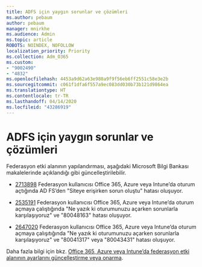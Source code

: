 ```yaml
---
title: ADFS için yaygın sorunlar ve çözümleri
ms.author: pebaum
author: pebaum
manager: mnirkhe
ms.audience: Admin
ms.topic: article
ROBOTS: NOINDEX, NOFOLLOW
localization_priority: Priority
ms.collection: Adm_O365
ms.custom:
- "9002490"
- "4832"
ms.openlocfilehash: 4453a9d62a63e980a9f9f56eb6ff2551c58e3e2b
ms.sourcegitcommit: c061f1dfa6f557a9ec083dd030b73b121d9864ea
ms.translationtype: HT
ms.contentlocale: tr-TR
ms.lasthandoff: 04/14/2020
ms.locfileid: "43286919"
---
```

# <a name="common-issues-and-resolutions-for-adfs"></a>ADFS için yaygın sorunlar ve çözümleri

Federasyon etki alanının yapılandırması, aşağıdaki Microsoft Bilgi Bankası makalelerinde açıklandığı gibi güncelleştirilebilir.

- [2713898](https://support.microsoft.com/help/2713898) Federasyon kullanıcısı Office 365, Azure veya Intune’da oturum açtığında AD FS’den "Siteye erişirken sorun oluştu" hatası oluşuyor.

- [2535191](https://support.microsoft.com/help/2535191) Federasyon kullanıcısı Office 365, Azure veya Intune’da oturum açmaya çalıştığında "Ne yazık ki oturumunuzu açarken sorunlarla karşılaşıyoruz" ve "80048163" hatası oluşuyor.

- [2647020](https://support.microsoft.com/help/2647020) Federasyon kullanıcısı Office 365, Azure veya Intune’da oturum açmaya çalışıtığında "Ne yazık ki oturumunuzu açarken sorunlarla karşılaşıyoruz" ve "80041317" veya "80043431" hatası oluşuyor.

Daha fazla bilgi için bkz. [Office 365, Azure veya Intune’da federasyon etki alanının ayarlarını güncelleştirme veya onarma](https://docs.microsoft.com/tr-TR/office365/troubleshoot/active-directory/update-federated-domain-office-365).
